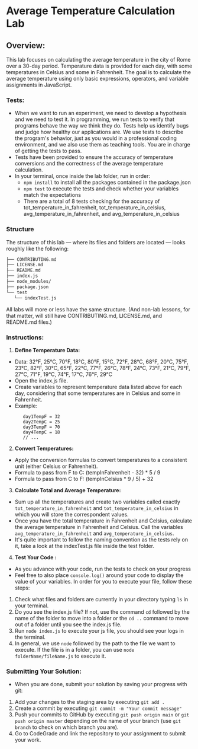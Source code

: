 # Average Temperature Calculation Lab

## Overview:

This lab focuses on calculating the average temperature in the city of Rome over a 30-day period. Temperature data is provided for each day, with some temperatures in Celsius and some in Fahrenheit. The goal is to calculate the average temperature using only basic expressions, operators, and variable assignments in JavaScript.

### Tests:

- When we want to run an experiment, we need to develop a hypothesis and we need to test it. In programming, we run tests to verify that programs behave the way
  we think they do. Tests help us identify bugs and judge how healthy our
  applications are. We use tests to describe the program's behavior, just as you would in a
  professional coding environment, and we also use them as teaching tools. You are
  in charge of getting the tests to pass.
- Tests have been provided to ensure the accuracy of temperature conversions and the correctness of the average temperature calculation.
- In your terminal, once inside the lab folder, run in order:
  - `npm install` to install all the packages contained in the package.json
  - `npm test` to execute the tests and check whether your variables match the expectations
  - There are a total of 8 tests checking for the accuracy of tot_temperature_in_fahrenheit, tot_temperature_in_celsius, avg_temperature_in_fahrenheit, and avg_temperature_in_celsius

### Structure

The structure of this lab — where its files and folders are located — looks
roughly like the following:

```txt
├── CONTRIBUTING.md
├── LICENSE.md
├── README.md
├── index.js
├── node_modules/
├── package.json
└── test
   └── indexTest.js
```

All labs will more or less have the same structure. (And non-lab lessons, for
that matter, will still have CONTRIBUTING.md, LICENSE.md, and README.md files.)

### Instructions:

1. **Define Temperature Data:**

- Data: 32°F, 25°C, 70°F, 18°C, 80°F, 15°C, 72°F, 28°C, 68°F, 20°C, 75°F, 23°C, 82°F, 30°C, 65°F, 22°C, 77°F, 26°C, 78°F, 24°C, 73°F, 21°C, 79°F, 27°C, 71°F, 19°C, 74°F, 17°C, 76°F, 29°C
- Open the index.js file.
- Create variables to represent temperature data listed above for each day, considering that some temperatures are in Celsius and some in Fahrenheit.
- Example:
  ```
     day1TempF = 32
     day2TempC = 25
     day3TempF = 70
     day4TempC = 18
     // ...
  ```

2. **Convert Temperatures:**

- Apply the conversion formulas to convert temperatures to a consistent unit (either Celsius or Fahrenheit).
- Formula to pass from F to C: (tempInFahrenheit - 32) \* 5 / 9
- Formula to pass from C to F: (tempInCelsius \* 9 / 5) + 32

3. **Calculate Total and Average Temperature:**

- Sum up all the temperatures and create two variables called exactly `tot_temperature_in_fahrenheit` and `tot_temperature_in_celsius` in which you will store the correspondent values.
- Once you have the total temperature in Fahrenheit and Celsius, calculate the average temperature in Fahrenheit and Celsius. Call the variables `avg_temperature_in_fahrenheit` and `avg_temperature_in_celsius`.
- It's quite important to follow the naming convention as the tests rely on it, take a look at the indexTest.js file inside the test folder.

4. **Test Your Code :**

- As you advance with your code, run the tests to check on your progress
- Feel free to also place `console.log()` around your code to display the value of your variables. In order for you to execute your file, follow these steps:

1. Check what files and folders are currently in your directory typing `ls` in your terminal.
2. Do you see the index.js file? If not, use the command `cd` followed by the name of the folder to move into a folder or the `cd ..` command to move out of a folder until you see the index.js file.
3. Run `node index.js` to execute your js file, you should see your logs in the terminal.
4. In general, we use `node` followed by the path to the file we want to execute. If the file is in a folder, you can use `node folderName/fileName.js` to execute it.

### Submitting Your Solution:

- When you are done, submit your solution by saving your progress with git:

1.  Add your changes to the staging area by executing `git add .`
2.  Create a commit by executing `git commit -m "Your commit message"`
3.  Push your commits to GitHub by executing `git push origin main` or `git push origin master` depending on the name of your branch (use `git branch` to check on which branch you are).
4.  Go to CodeGrade and link the repository to your assignment to submit your work.
